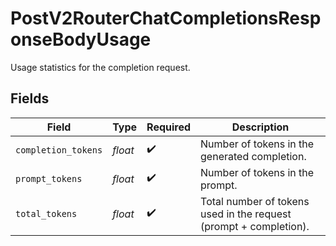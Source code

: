 # PostV2RouterChatCompletionsResponseBodyUsage

Usage statistics for the completion request.


## Fields

| Field                                                             | Type                                                              | Required                                                          | Description                                                       |
| ----------------------------------------------------------------- | ----------------------------------------------------------------- | ----------------------------------------------------------------- | ----------------------------------------------------------------- |
| `completion_tokens`                                               | *float*                                                           | :heavy_check_mark:                                                | Number of tokens in the generated completion.                     |
| `prompt_tokens`                                                   | *float*                                                           | :heavy_check_mark:                                                | Number of tokens in the prompt.                                   |
| `total_tokens`                                                    | *float*                                                           | :heavy_check_mark:                                                | Total number of tokens used in the request (prompt + completion). |